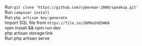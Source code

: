 Run `git clone 'https://github.com/cyberman-2000/speakup.git'` <br>
Run `composer install`<br>
Run `php artisan key:generate`<br>
Import SQL file from `https://file.io/2bM9a5VQ5W66` <br>
npm install && npm run dev <br>
php artisan storage:link <br>
Run php artisan serve

